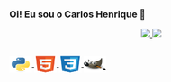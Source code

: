 ### Oi! Eu sou o Carlos Henrique 👋


<div align="center">
  <a href="https://github.com/CarlosHenriqueLopes">
  <img height="180em" src="https://github-readme-stats.vercel.app/api?username=CarlosHenriqueLopes&show_icons=true&theme=merko&include_all_commits=true&count_private=true"/>
  <img height="180em" src="https://github-readme-stats.vercel.app/api/top-langs/?username=CarlosHenriqueLopes&layout=compact&langs_count=7&theme=merko"/>
</div>

##

<img align="center" alt="Rafa-Python" height="30" width="40" src="https://raw.githubusercontent.com/devicons/devicon/master/icons/python/python-original.svg">
<img align="center" alt="Rafa-HTML" height="30" width="40" src="https://raw.githubusercontent.com/devicons/devicon/master/icons/html5/html5-original.svg">
<img align="center" alt="Rafa-CSS" height="30" width="40" src="https://raw.githubusercontent.com/devicons/devicon/master/icons/css3/css3-original.svg">
<img align="center" alt="Rafa-Gimp" height="30" width="40" src="https://raw.githubusercontent.com/devicons/devicon/master/icons/gimp/gimp-original.svg">

##
